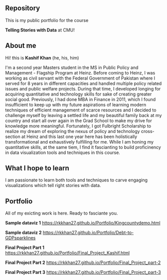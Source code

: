 ## Repository
This is my public portfolio for the course 

**Telling Stories with Data** at CMU!

## About me
Hi! this is **Kashif Khan** (he, his, him)

I'm a second year Masters student in the MS in Public Policy and Management - Flagship Program at Heinz.
Before coming to Heinz, I was working as civil servant with the Federal Government of Pakistan where I served for 8 years in different capacities and handled multiple policy related issues and public welfare projects. During that time, I developed longing for acquiring quantitative and technology skills for sake of creating greater social good. Previously, I had done MBA in Finance in 2011, which I found insufficient to keep up with my future aspirations of learning modern techniques of efficient management of scarce resources and I decided to challenge myself  by leaving a settled life and my beautiful family back at my country and start all over again in the Grad School to make my drive for knowledge more meaningful. Fortunately, I got Fulbright Scholarship to realize my dream of exploring the nexus of policy and technology cross-section at Heinz and this last one year here has been holistically transformational and exhaustively fulfilling for me. While I am honing my quantitative skills, at the same tiem, I find it fascianting to build proficinency in data visualization tools and techniques in this course. 
## What I hope to learn
I am passionate to learn both tools and techniques to carve engaging visualizations which tell right stories with data. 
## Portfolio
All of my exicting work is here. Ready to fasciante you.  

**Sample dataviz 1**
https://rkkhan27.github.io/Portfolio/Kingcountydemo.html

**Sample dataviz 2**
https://rkkhan27.github.io/Portfolio/Debt-to-GDPsparklines

**Final Project Part 1**
https://rkkhan27.github.io/Portfolio/Final_Project_Kashif.html

**Final Project Part 2**
https://rkkhan27.github.io/Portfolio/Final_Project_part-2

**Final Project Part 3**
https://rkkhan27.github.io/Portfolio/Final_Project_part-3


